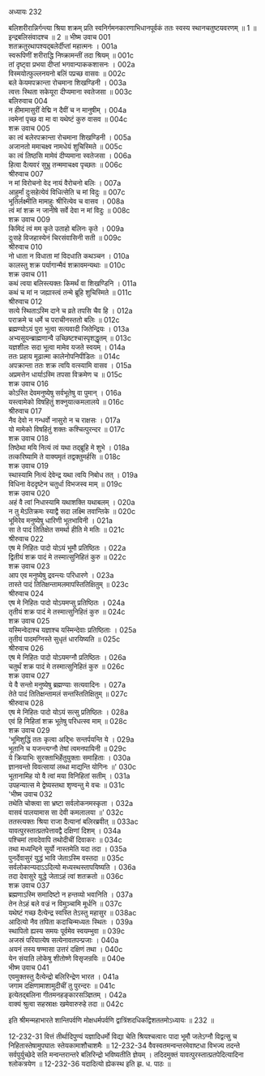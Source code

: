 अध्यायः 232

बलिशरीरान्निर्गन्त्या श्रिया शक्रम् प्रति स्वनिर्गमनकारणाभिधानपूर्वकं ततः स्वस्य स्थानचतुष्टयवरणम् ॥ 1 ॥ इन्द्रबलिसंवादश्च ॥ 2 ॥
भीष्म उवाच 	001  
शतक्रतुरथापश्यद्बलेर्दीप्तां महात्मनः ।	001a  
स्वरूपिणीं शरीराद्धि निष्क्रामन्तीं तदा श्रियम् ॥	001c  
तां दृष्ट्वा प्रभया दीप्तां भगवान्पाककशासनः ।	002a  
विस्मयोत्फुल्लनयनो बलिं पप्रच्छ वासवः ॥	002c  
बले केयमपक्रान्ता रोचमाना शिखण्डिनी ।	003a  
त्वत्तः स्थिता सकेयूरा दीप्यमाना स्वतेजसा ॥	003c  
बलिरुवाच 	004  
न हीमामासुरीं वेद्मि न दैवीं च न मानुषीम् ।	004a  
त्वमेनां पृच्छ वा मा वा यथेष्टं कुरु वासव ॥	004c  
शक्र उवाच 	005  
का त्वं बलेरपक्रान्ता रोचमाना शिखण्डिनी ।	005a  
अजानतो ममाचक्ष्व नामधेयं शुचिस्मिते ॥	005c  
का त्वं तिष्ठसि मामेवं दीप्यमाना स्वतेजसा ।	006a  
हित्वा दैत्यवरं सुभ्रु तन्ममाचक्ष्व पृच्छतः ॥	006c  
श्रीरुवाच 	007  
न मां विरोचनो वेद नायं वैरोचनो बलिः ।	007a  
आहुर्मां दुःसहेत्येवं विधित्सेति च मां विदुः ॥	007c  
भूतिर्लक्ष्मीति मामाहुः श्रीरित्येव च वासव ।	008a  
त्वं मां शक्र न जानीषे सर्वे देवा न मां विदुः ॥	008c  
शक्र उवाच 	009  
किमिदं त्वं मम कृते उताहो बलिनः कृते ।	009a  
दुःसहे विजहास्येनं चिरसंवासिनी सती ॥	009c  
श्रीरुवाच 	010  
नो धाता न विधाता मां विदधाति कथञ्चन ।	010a  
कालस्तु शक्र पर्यागान्मैवं शक्रावमन्यथाः ॥	010c  
शक्र उवाच 	011  
कथं त्वया बलिस्त्यक्तः किमर्थं वा शिखण्डिनि ।	011a  
कथं च मां न जह्यास्त्वं तन्मे ब्रूहि शुचिस्मिते ॥	011c  
श्रीरुवाच 	012  
सत्ये स्थिताऽस्मि दाने च व्रते तपसि चैव हि ।	012a  
पराक्रमे च धर्मे च पराचीनस्ततो बलिः ॥	012c  
ब्रह्मण्योऽयं पुरा भूत्वा सत्यवादी जितेन्द्रियः ।	013a  
अभ्यसूयन्ब्राह्मणान्वै उच्छिष्टश्चास्पृशद्धृतम् ॥	013c  
यज्ञशीलः सदा भूत्वा मामेव यजते स्वयम् ।	014a  
ततः प्रहाय मूढात्मा कालेनोपनिपीडितः ॥	014c  
अपक्रान्ता ततः शक्र त्वयि वत्स्यामि वासव ।	015a  
अप्रमत्तेन धार्याऽस्मि तपसा विक्रमेण च ॥	015c  
शक्र उवाच 	016  
कोऽस्ति देवमनुष्येषु सर्वभूतेषु वा पुमान् ।	016a  
यस्त्वामेको विषहितुं शक्नुयात्कमलालये ॥	016c  
श्रीरुवाच 	017  
नैव देवो न गन्धर्वो नासुरो न च राक्षसः ।	017a  
यो मामेको विषहितुं शक्तः कश्चित्पुरन्दर ॥	017c  
शक्र उवाच 	018  
तिष्ठेथा मयि नित्यं त्वं यथा तद्ब्रूहि मे शुभे ।	018a  
तत्करिष्यामि ते वाक्यमृतं तद्वक्तुमर्हसि ॥	018c  
शक्र उवाच 	019  
स्थास्यामि नित्यं देवेन्द्र यथा त्वयि निबोध तत् ।	019a  
विधिना वेददृष्टेन चतुर्धा विभजस्व माम् ॥	019c  
शक्र उवाच 	020  
अहं वै त्वां निधास्यामि यथाशक्ति यथाबलम् ।	020a  
न तु मेऽतिक्रमः स्याद्वै सदा लक्ष्मि तवान्तिके ॥	020c  
भूमिरेव मनुष्येषु धारिणी भूतभाविनी ।	021a  
सा ते पादं तितिक्षेत समर्था हीति मे मतिः ॥	021c  
श्रीरुवाच 	022  
एष मे निहितः पादो योऽयं भूमौ प्रतिष्ठितः ।	022a  
द्वितीयं शक्र पादं मे तस्मात्सुनिहितं कुरु ॥	022c  
शक्र उवाच 	023  
आप एव मनुष्येषु द्रवन्त्यः परिधारणे ।	023a  
तास्ते पादं तितिक्षन्तामलमापस्तितिक्षितुम् ॥	023c  
श्रीरुवाच 	024  
एष मे निहितः पादो योऽयमप्सु प्रतिष्ठितः ।	024a  
तृतीयं शक्र पादं मे तस्मात्सुनिहितं कुरु ॥	024c  
शक्र उवाच 	025  
यस्मिन्वेदाश्च यज्ञाश्च यस्मिन्देवाः प्रतिष्ठिताः ।	025a  
तृतीयं पादमग्निस्ते सुधृतं धारयिष्यति ॥	025c  
श्रीरुवाच 	026  
एष मे निहितः पादो योऽयमग्नौ प्रतिष्ठितः ।	026a  
चतुर्थं शक्र पादं मे तस्मात्सुनिहितं कुरु ॥	026c  
शक्र उवाच 	027  
ये वै सन्तो मनुष्येषु ब्रह्मण्याः सत्यवादिनः ।	027a  
तेते पादं तितिक्षन्तामलं सन्तस्तितिक्षितुम् ॥	027c  
श्रीरुवाच 	028  
एष मे निहितः पादो योऽयं सत्सु प्रतिष्ठितः ।	028a  
एवं हि निहितां शक्र भूतेषु परिधत्स्व माम् ॥	028c  
शक्र उवाच 	029  
\'भूमिशुद्धिं ततः कृत्वा अद्भिः सन्तर्पयन्ति ये ।	029a  
भूतानि च यजन्त्यग्नौ तेषां त्वमनपायिनी ॥	029c  
ये क्रियाभिः सुरक्ताभिर्हेतुयुक्ताः समाहिताः ।	030a  
ज्ञानवन्तो विवत्सायां लब्धा माद्यन्ति योगिनः ॥\'	030c  
भूतानामिह यो वै त्वां मया विनिहितां सतीम् ।	031a  
उपहन्यात्स मे द्वेष्यस्तथा शृण्वन्तु मे वचः ॥	031c  
\'भीष्म उवाच 	032  
तथेति चोक्त्वा सा भ्रष्टा सर्वलोकनमस्कृता ।	032a  
वासवं पालयामास सा देवी कमलालया ॥\'	032c  
ततस्त्यक्तः श्रिया राजा दैत्यानां बलिरब्रवीत् ॥	033ac  
यावत्पुरस्तात्प्रतपेत्तावद्वै दक्षिणां दिशम् ।	034a  
पश्चिमां तावदेवापि तथोदीचीं दिवाकरः ॥	034c  
तथा मध्यन्दिने सूर्यो नास्तमेति यदा तदा ।	035a  
पुनर्देवासुरं युद्धं भावि जेताऽस्मि वस्तदा ॥	035c  
सर्वलोकान्यदाऽऽदित्यो मध्यस्थस्तापयिष्यति ।	036a  
तदा देवासुरे युद्धे जेताऽहं त्वां शतक्रतो ॥	036c  
शक्र उवाच 	037  
ब्रह्मणाऽस्मि समादिष्टो न हन्तव्यो भवानिति ।	037a  
तेन तेऽहं बले वज्रं न विमुञ्चामि मूर्धनि ॥	037c  
यथेष्टं गच्छ दैत्येन्द्र स्वस्ति तेऽस्तु महासुर ॥	038ac  
आदित्यो नैव तपिता कदाचिन्मध्यतः स्थितः ।	039a  
स्थापितो ह्यस्य समयः पूर्वमेव स्वयम्भुवा ॥	039c  
अजस्रं परियात्येष सत्येनावतपन्प्रजाः ।	040a  
अयनं तस्य षण्मासा उत्तरं दक्षिणं तथा ।	040c  
येन संयाति लोकेषु शीतोष्णे विसृजन्रविः ॥	040e  
भीष्म उवाच 	041  
एवमुक्तस्तु दैत्येन्द्रो बलिरिन्द्रेण भारत ।	041a  
जगाम दक्षिणामाशामुदीचीं तु पुरन्दरः ॥	041c  
इत्येतद्बलिना गीतमनहङ्कारसञ्ज्ञितम् ।	042a  
वाक्यं श्रुत्वा सहस्राक्षः खमेवारुरुहे तदा ॥ 	042c  

इति श्रीमन्महाभारते शान्तिपर्वणि मोक्षधर्मपर्वणि द्वात्रिंशदधिकद्विशततमोऽध्यायः ॥ 232 ॥

12-232-31 वित्तं तीर्थादिपुण्यं यज्ञादिधर्मो विद्या चेति श्रियश्चत्वारः पादा भूमौ जलेऽग्नौ विद्वत्सु च निहितास्तेषामुपघातः स्तेयकामाशौचाशमैः ॥ 12-232-34 वैवस्वतमन्वन्तरमेवाष्टधा विभज्य तदन्ते सर्वपुर्युच्छेदे सति मन्वन्तरान्तरे बलिरिन्द्रो भविष्यतीति ज्ञेयम् । तदिदमुक्तं यावत्पुरस्तात्प्रतपेदित्यादिना श्लोकत्रयेण ॥ 12-232-36 यदादित्यो ह्येकस्थ इति झ. ध. पाठः ॥
